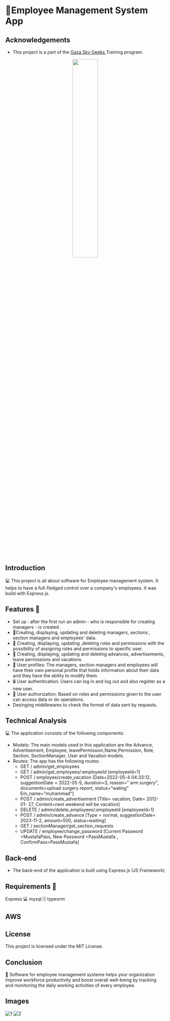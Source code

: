 # 🚀Employee Management System App

## Acknowledgements
- This project is a part of the [Gaza Sky Geeks ](https://gazaskygeeks.com/) Training program.
<p align="center">
<img src="https://gazaskygeeks.com/wp-content/uploads/2020/05/gsg-website-logo-colored-280-50.png" width="40%">
</p>

## Introduction
💻 This project is all about software for Employee management system. It helps to have a full-fledged control over a company's employees. It was build with Express js.


## Features 🎉
 - Set up : after the first run an admin - who is responsible for creating managers -  is created .
 - 📝Creating, displaying, updating and deleting managers, sections , section managers and employees' data.
 - 📝 Creating, displaying, updating ,deleting roles and permissions with the possibility of assigning roles and permissions to specific user.
 - 📝 Creating, displaying, updating and deleting advances, advertisements, leave permissions and  vacations.
 - 👥 User profiles: The managers, section managers and employees  will have their own personal profile that holds information about their data and they have the ability to modify them.
 - 🔒 User authentication: Users can log in and log out and also register as a new user.
 - 👀 User authorization: Based on roles and permissions given to the user can access data or do operations.
 - Desinging  middlewares to check the format of data sent by requests.

## Technical Analysis
💻 The application consists of the following components:
  - Models: The main models used in this application are the Advance, Advertisement, Employee, leavePermission,Name,Permission, Role, Section, SectionManager, User and Vacation models.
  - Routes: The app has the following routes:
     - GET / admin/get_employees
     - GET / admin/get_employees/:employeeId   [employeeId=1]
     - POST / employee/create_vacation  [Date=2022-05-4 04:33:12, suggestionDate = 2022-05-5, duration=3, reason=” arm surgery", documents=upload surgery report,  status=”wating” Em_name=”muhammad”]
     - POST / admin/create_advertisement [Title= vacation, Date= 2012-01- 27, Content=next weekend will be vacation]
     - DELETE / admin/delete_employees/:employeeId  [employeeId=1]
     - POST / admin/create_advance                  [Type = normal, suggestionDate= 2023-11-2, amount=500, status=waiting]
     - GET / sectionManager/get_section_requests
     - UPDATE / employee/change_password           [Current Password =MustafaPass,  New Password =PassMustafa  , ConfirmPass=PassMustafa]

## Back-end
- The back-end of the application is built using Express js (JS Framework)


## Requirements 🔧
Express 💻
mysql 🗄️
typeorm

## AWS


## License
This project is licensed under the MIT License.

## Conclusion
🎉 Software for employee management systems helps your organization improve workforce productivity and boost overall well-being by tracking and monitoring the daily working activities of every employee.

## Images
![1]()
![2]()

